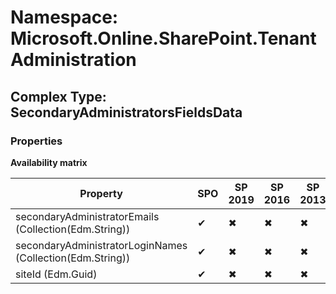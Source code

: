 # Namespace: Microsoft.Online.SharePoint.TenantAdministration

## Complex Type: SecondaryAdministratorsFieldsData

### Properties

**Availability matrix**

Property | SPO | SP 2019 | SP 2016 | SP 2013
----------|-----|---------|---------|--------
secondaryAdministratorEmails (Collection(Edm.String)) | ✔ | ✖ | ✖ | ✖
secondaryAdministratorLoginNames (Collection(Edm.String)) | ✔ | ✖ | ✖ | ✖
siteId (Edm.Guid) | ✔ | ✖ | ✖ | ✖
